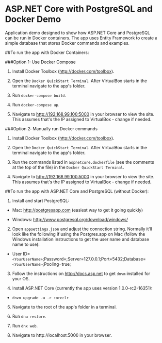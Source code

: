# ASP.NET Core with PostgreSQL and Docker Demo

Application demo designed to show how ASP.NET Core and PostgreSQL can be run in Docker containers. 
The app uses Entity Framework to create a simple database that stores Docker commands and examples.

##To run the app with Docker Containers:

###Option 1: Use Docker Compose

1. Install Docker Toolbox (http://docker.com/toolbox).

2. Open the `Docker QuickStart Terminal`. After VirtualBox starts in the terminal navigate to the app's folder.

3. Run `docker-compose build`.

4. Run `docker-compose up`.

5. Navigate to http://192.168.99.100:5000 in your browser to view the site. This assumes that's the IP assigned to VirtualBox - change if needed.


###Option 2: Manually run Docker commands

1. Install Docker Toolbox (http://docker.com/toolbox).

2. Open the `Docker QuickStart Terminal`. After VirtualBox starts in the terminal navigate to the app's folder.

3. Run the commands listed in `aspnetcore.dockerfile` (see the comments at the top of the file) in the `Docker QuickStart Terminal`.

4. Navigate to http://192.168.99.100:5000 in your browser to view the site. This assumes that's the IP assigned to VirtualBox - change if needed.


##To run the app with ASP.NET Core and PostgreSQL (without Docker):

1. Install and start PostgreSQL:

  - Mac:     http://postgresapp.com (easiest way to get it going quickly)

  - Windows: http://www.postgresql.org/download/windows/

2. Open `appsettings.json` and adjust the connection string. Normally it'll look like the following if using the Postgres.app on Mac (follow the Windows installation instructions to get the user name and database name to use):

  - User ID=`<YourUserName>`;Password=;Server=127.0.0.1;Port=5432;Database=`<YourUserName>`;Pooling=true;

3. Follow the instructions on http://docs.asp.net to get `dnvm` installed for your OS.

4. Install ASP.NET Core (currently the app uses version 1.0.0-rc2-16351): 

  - `dnvm upgrade -u -r coreclr`

5. Navigate to the root of the app's folder in a terminal.

6. Run `dnu restore`.

7. Run `dnx web`.

8. Navigate to http://localhost:5000 in your browser.




